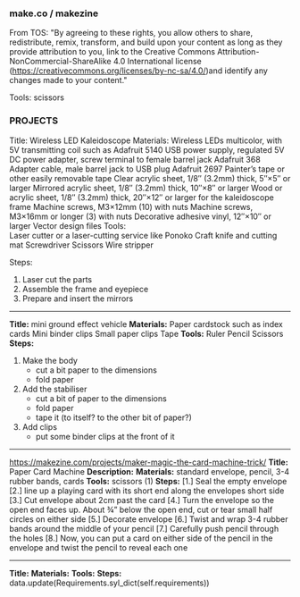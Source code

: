 ### make.co / makezine
From TOS: "By agreeing to these rights, you allow others to share, redistribute, remix, transform, and build upon your content as long as they provide attribution to you, link to the Creative Commons Attribution-NonCommercial-ShareAlike 4.0 International license (https://creativecommons.org/licenses/by-nc-sa/4.0/)and identify any changes made to your content." 


Tools: scissors 




### PROJECTS
Title: Wireless LED Kaleidoscope 
Materials: 
Wireless LEDs multicolor, with 5V transmitting coil such as Adafruit 5140
USB power supply, regulated 5V
DC power adapter, screw terminal to female barrel jack Adafruit 368
Adapter cable, male barrel jack to USB plug Adafruit 2697
Painter’s tape or other easily removable tape
Clear acrylic sheet, 1/8″ (3.2mm) thick, 5″×5″ or larger
Mirrored acrylic sheet, 1/8″ (3.2mm) thick, 10″×8″ or larger
Wood or acrylic sheet, 1/8″ (3.2mm) thick, 20″×12″ or larger for the kaleidoscope frame
Machine screws, M3×12mm (10) with nuts
Machine screws, M3×16mm or longer (3) with nuts
Decorative adhesive vinyl, 12″×10″ or larger
Vector design files
Tools:        
Laser cutter or a laser-cutting service like Ponoko
Craft knife and cutting mat
Screwdriver
Scissors
Wire stripper

Steps:
1. Laser cut the parts 
2. Assemble the frame and eyepiece 
3. Prepare and insert the mirrors

_________
<b>Title:</b> mini ground effect vehicle 
<b>Materials:</b>
Paper cardstock such as index cards
Mini binder clips
Small paper clips
Tape
<b>Tools:</b>
Ruler
Pencil
Scissors
<b>Steps:</b>
1. Make the body
    - cut a bit paper to the dimensions
    - fold paper
2. Add the stabiliser 
    - cut a bit of paper to the dimensions
    - fold paper
    - tape it (to itself? to the other bit of paper?)
3. Add clips
    - put some binder clips at the front of it
_____
https://makezine.com/projects/maker-magic-the-card-machine-trick/
<b>Title:</b> Paper Card Machine
<b>Description:</b>
<b>Materials:</b> standard envelope, pencil, 3-4 rubber bands, cards
<b>Tools:</b> scissors (1)
<b>Steps:</b>
[1.] Seal the empty envelope 
[2.] line up a playing card with its short end along the envelopes short side
[3.] Cut envelope about 2cm past the card 
[4.] Turn the envelope so the open end faces up. About ¾” below the open end, cut or tear small half circles on either side
[5.] Decorate envelope 
[6.] Twist and wrap 3-4 rubber bands around the middle of your pencil 
[7.] Carefully push pencil through the holes
[8.] Now, you can put a card on either side of the pencil in the envelope and twist the pencil to reveal each one 
_____
<b>Title:</b>
<b>Materials:</b>
<b>Tools:</b>
<b>Steps:</b>
data.update(Requirements.syl_dict(self.requirements))